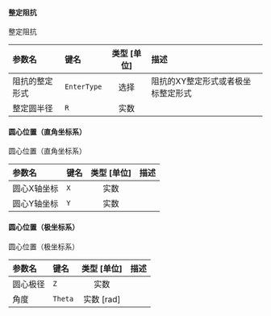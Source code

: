 <!--
DO NOT EDIT THIS FILE DIRECTLY.
This file is generated by tools/comp-docs.js.
All changes will be overwritten by regeneration.
-->

<slot class="model-parameters">

#### 整定阻抗

整定阻抗

| 参数名 | 键名 | 类型 [单位] | 描述 |
|:------ |:---- |:-----------:|:---- |
| 阻抗的整定形式 | `EnterType` | 选择 | 阻抗的XY整定形式或者极坐标整定形式 |
| 整定圆半径 | `R` | 实数 |  |

#### 圆心位置（直角坐标系）

圆心位置（直角坐标系）

| 参数名 | 键名 | 类型 [单位] | 描述 |
|:------ |:---- |:-----------:|:---- |
| 圆心X轴坐标 | `X` | 实数 |  |
| 圆心Y轴坐标 | `Y` | 实数 |  |

#### 圆心位置（极坐标系）

圆心位置（极坐标系）

| 参数名 | 键名 | 类型 [单位] | 描述 |
|:------ |:---- |:-----------:|:---- |
| 圆心极径 | `Z` | 实数 |  |
| 角度 | `Theta` | 实数 [rad] |  |


</slot>
